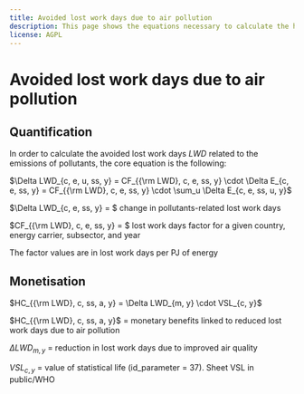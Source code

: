 ```yaml
---
title: Avoided lost work days due to air pollution
description: This page shows the equations necessary to calculate the health effects linked to reduced air pollution in terms of lost work days.
license: AGPL
---
```


<!--
© 2024 Fraunhofer-Gesellschaft e.V., München

SPDX-License-Identifier: AGPL-3.0-or-later
-->

Avoided lost work days due to air pollution
=

Quantification
-

In order to calculate the avoided lost work days $LWD$ related to the emissions of pollutants, the core equation is the following:

$\Delta LWD_{c, e, u, ss, y} = CF_{{\rm LWD}, c, e, ss, y} \cdot \Delta E_{c, e, ss, y} = CF_{{\rm LWD}, c, e, ss, y} \cdot \sum_u \Delta E_{c, e, ss, u, y}$

$\Delta LWD_{c, e, ss, y} = $ change in pollutants-related lost work days

$CF_{{\rm LWD}, c, e, ss, y} = $ lost work days factor for a given country, energy carrier, subsector, and year

The factor values are in lost work days per PJ of energy

Monetisation
-

$`HC_{{\rm LWD}, c, ss, a, y} = \Delta LWD_{m, y} \cdot VSL_{c, y}`$

$`HC_{{\rm LWD}, c, ss, a, y}`$ = monetary benefits linked to reduced lost work days due to air pollution

$`\Delta LWD_{m, y}`$ = reduction in lost work days due to improved air quality

$`VSL_{c, y}`$ = value of statistical life (id_parameter = 37). Sheet VSL in public/WHO 


